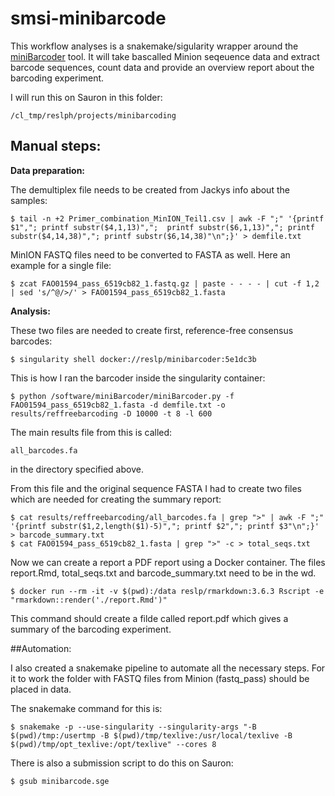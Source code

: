 
# smsi-minibarcode

This workflow analyses is a snakemake/sigularity wrapper around the [miniBarcoder](https://github.com/asrivathsan/miniBarcoder) tool. It will take bascalled Minion seqeuence data and extract barcode sequences, count data and provide an overview report about the barcoding experiment.

I will run this on Sauron in this folder:

	/cl_tmp/reslph/projects/minibarcoding
	
	
## Manual steps:

**Data preparation:**

The demultiplex file needs to be created from Jackys info about the samples:

	$ tail -n +2 Primer_combination_MinION_Teil1.csv | awk -F ";" '{printf $1","; printf substr($4,1,13)",";  printf substr($6,1,13)","; printf substr($4,14,38)","; printf substr($6,14,38)"\n";}' > demfile.txt
	

MinION FASTQ files need to be converted to FASTA as well. Here an example for a single file:

	$ zcat FAO01594_pass_6519cb82_1.fastq.gz | paste - - - - | cut -f 1,2 | sed 's/^@/>/' > FAO01594_pass_6519cb82_1.fasta
	

**Analysis:**

These two files are needed to create first, reference-free consensus barcodes:

	$ singularity shell docker://reslp/minibarcoder:5e1dc3b
	

This is how I ran the barcoder inside the singularity container:

	$ python /software/miniBarcoder/miniBarcoder.py -f FAO01594_pass_6519cb82_1.fasta -d demfile.txt -o results/reffreebarcoding -D 10000 -t 8 -l 600
	

The main results file from this is called:

	all_barcodes.fa 

in the directory specified above.



From this file and the original sequence FASTA I had to create two files which are needed for creating the summary report:

	$ cat results/reffreebarcoding/all_barcodes.fa | grep ">" | awk -F ";" '{printf substr($1,2,length($1)-5)","; printf $2","; printf $3"\n";}' > barcode_summary.txt
	$ cat FAO01594_pass_6519cb82_1.fasta | grep ">" -c > total_seqs.txt
	



Now we can create a report a PDF report using a Docker container. The files report.Rmd, total_seqs.txt and barcode_summary.txt need to be in the wd.

	$ docker run --rm -it -v $(pwd):/data reslp/rmarkdown:3.6.3 Rscript -e "rmarkdown::render('./report.Rmd')"
	

This command should create a filde called report.pdf which gives a summary of the barcoding experiment.



##Automation:

I also created a snakemake pipeline to automate all the necessary steps. For it to work the folder with FASTQ files from Minion (fastq_pass) should be placed in data.

The snakemake command for this is:

	$ snakemake -p --use-singularity --singularity-args "-B $(pwd)/tmp:/usertmp -B $(pwd)/tmp/texlive:/usr/local/texlive -B $(pwd)/tmp/opt_texlive:/opt/texlive" --cores 8
	

There is also a submission script to do this on Sauron:

	$ gsub minibarcode.sge

